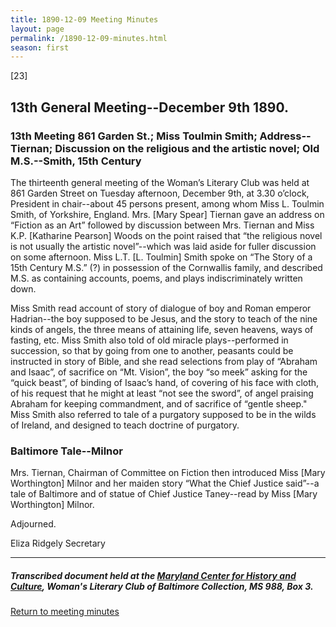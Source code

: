 ```yaml
---
title: 1890-12-09 Meeting Minutes
layout: page
permalink: /1890-12-09-minutes.html
season: first
---
```


<style>
    #maincontent{
        font-size:1.4em;
    }
</style>
[23]

## 13th General Meeting--December 9th 1890.

### 13th Meeting 861 Garden St.; Miss Toulmin Smith; Address--Tiernan; Discussion on the religious and the artistic novel; Old M.S.--Smith, 15th Century

The thirteenth general meeting of the Woman’s Literary Club was held at 861 Garden Street on Tuesday afternoon, December 9th, at 3.30 o’clock, President in chair--about 45 persons present, among whom Miss L. Toulmin Smith, of Yorkshire, England. Mrs. [Mary Spear] Tiernan gave an address on “Fiction as an Art” followed by discussion between Mrs. Tiernan and Miss K.P. [Katharine Pearson] Woods on the point raised that “the religious novel is not usually the artistic novel”--which was laid aside for fuller discussion on some afternoon. Miss L.T. [L. Toulmin] Smith spoke on “The Story of a 15th Century M.S.” (?) in possession of the Cornwallis family, and described M.S. as containing accounts, poems, and plays indiscriminately written down.

Miss Smith read account of story of dialogue of boy and Roman emperor Hadrian--the boy supposed to be Jesus, and the story to teach of the nine kinds of angels, the three means of attaining life, seven heavens, ways of fasting, etc. Miss Smith also told of old miracle plays--performed in succession, so that by going from one to another, peasants could be instructed in story of Bible, and she read selections from play of “Abraham and Isaac”, of sacrifice on “Mt. Vision”, the boy “so meek” asking for the “quick beast”, of binding of Isaac’s hand, of covering of his face with cloth, of his request that he might at least “not see the sword”, of angel praising Abraham for keeping commandment, and of sacrifice of “gentle sheep." Miss Smith also referred to tale of a purgatory supposed to be in the wilds of Ireland, and designed to teach doctrine of purgatory.

### Baltimore Tale--Milnor

Mrs. Tiernan, Chairman of Committee on Fiction then introduced Miss [Mary Worthington] Milnor and her maiden story “What the Chief Justice said”--a tale of Baltimore and of statue of Chief Justice Taney--read by Miss [Mary Worthington] Milnor.

Adjourned.

Eliza Ridgely
Secretary

<hr>

##### Transcribed document held at the [Maryland Center for History and Culture](http://mdhs.org/), Woman's Literary Club of Baltimore Collection, MS 988, Box 3. 

[Return to meeting minutes](https://elizajames.github.io/WLCB_draft/search/index.html?q=%2Bseason%3Afirst)